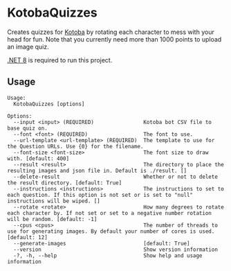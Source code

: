 # KotobaQuizzes

Creates quizzes for [Kotoba](https://kotobaweb.com/) by rotating each character to mess with your head for fun.
Note that you currently need more than 1000 points to upload an image quiz.

[.NET 8](https://dotnet.microsoft.com/en-us/download/dotnet/8.0) is required to run this project.

## Usage

```
Usage:
  KotobaQuizzes [options]

Options:
  --input <input> (REQUIRED)                Kotoba bot CSV file to base quiz on.
  --font <font> (REQUIRED)                  The font to use.
  --url-template <url-template> (REQUIRED)  The template to use for the Question URLs. Use {0} for the filename.
  --font-size <font-size>                   The font size to draw with. [default: 400]
  --result <result>                         The directory to place the resulting images and json file in. Default is ./result. []
  --delete-result                           Whether or not to delete the result directory. [default: True]
  --instructions <instructions>             The instructions to set to each question. If this option is not set or is set to "null" instructions will be wiped. []
  --rotate <rotate>                         How many degrees to rotate each character by. If not set or set to a negative number rotation will be random. [default: -1]
  --cpus <cpus>                             The number of threads to use for generating images. By default your number of cores is used. [default: 12]
  --generate-images                         [default: True]
  --version                                 Show version information
  -?, -h, --help                            Show help and usage information
```
